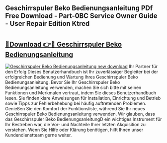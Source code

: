 ## Geschirrspuler Beko Bedienungsanleitung PDf Free Download - Part-0BC Service Owner Guide - User Repair Edition Ktred

# <h2><a href="http://df2lnq.blite.top/?on=Geschirrspuler+Beko+Bedienungsanleitung">🔗Download 👉🔴 Geschirrspuler Beko Bedienungsanleitung</a></h2>

[![Geschirrspuler Beko Bedienungsanleitung new download](https://i.imgur.com/lujVjoI.png)](http://df2lnq.blite.top/?on=Geschirrspuler+Beko+Bedienungsanleitung)
Ihr Partner für den Erfolg Dieses Benutzerhandbuch ist Ihr zuverlässiger Begleiter bei der erfolgreichen Bedienung und Wartung Ihres Geschirrspuler Beko Bedienungsanleitung. Bevor Sie Ihr Geschirrspuler Beko Bedienungsanleitung verwenden, machen Sie sich bitte mit seinen Funktionen und Merkmalen vertraut, indem Sie dieses Benutzerhandbuch lesen. Sie finden klare Anweisungen für Installation, Einrichtung und Betrieb sowie Tipps zur Fehlerbehebung bei häufig auftretenden Problemen. Genießen Sie den Komfort der Funktionsliste, während Sie Ihr neues Geschirrspuler Beko Bedienungsanleitung verwenden. Wir glauben, dass das Geschirrspuler Beko BedienungsanleitungD ein wichtiges Instrument für Ihr Bestreben war, die Vor- und Nachteile Ihrer letzten Akquisition zu verstehen. Wenn Sie Hilfe oder Klärung benötigen, hilft Ihnen unser Kundendienstteam gerne weiter.
